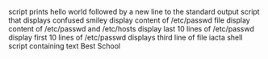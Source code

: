 script prints hello world followed by a new line to the standard output
script that displays confused smiley
display content of /etc/passwd file
display content of /etc/passwd and /etc/hosts
display last 10 lines of /etc/passwd
display first 10 lines of /etc/passwd
displays third line of file iacta
shell script containing text Best School
